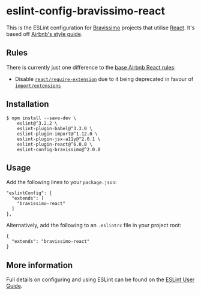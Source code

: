 # eslint-config-bravissimo-react

This is the ESLint configuration for [Bravissimo](http://bravissimolabs.com) projects that utilise [React](https://facebook.github.io/react/). It's based off [Airbnb's style guide](https://github.com/airbnb/javascript).

## Rules

There is currently just one difference to the [base Airbnb React rules](https://github.com/airbnb/javascript/tree/master/react):

- Disable [`react/require-extension`](https://github.com/yannickcr/eslint-plugin-react/blob/master/docs/rules/require-extension.md) due to it being deprecated in favour of [`import/extensions`](https://github.com/benmosher/eslint-plugin-import/blob/master/docs/rules/extensions.md)

## Installation

    $ npm install --save-dev \
        eslint@^3.2.2 \
        eslint-plugin-babel@^3.3.0 \
        eslint-plugin-import@^1.12.0 \
        eslint-plugin-jsx-a11y@^2.0.1 \
        eslint-plugin-react@^6.0.0 \
        eslint-config-bravissimo@^2.0.0

## Usage

Add the following lines to your `package.json`:

    "eslintConfig": {
      "extends": [
        "bravissimo-react"
      ]
    },

Alternatively, add the following to an `.eslintrc` file in your project root:

    {
      "extends": "bravissimo-react"
    }

## More information

Full details on configuring and using ESLint can be found on the [ESLint User Guide](http://eslint.org/docs/user-guide/).
